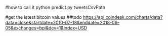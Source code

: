 #how to call it
python predict.py tweetsCsvPath

#get the latest bitcoin values
##todo
https://api.coindesk.com/charts/data?data=close&startdate=2010-07-18&enddate=2018-06-05&exchanges=bpi&dev=1&index=USD